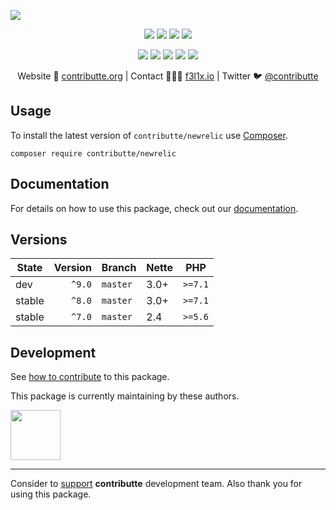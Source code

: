 ![](https://heatbadger.now.sh/github/readme/contributte/newrelic/)

<p align=center>
  <a href="https://github.com/contributte/newrelic/actions"><img src="https://badgen.net/github/checks/contributte/newrelic/master?cache=300"></a>
  <a href="https://coveralls.io/r/contributte/newrelic"><img src="https://badgen.net/coveralls/c/github/contributte/newrelic?cache=300"></a>
  <a href="https://packagist.org/packages/contributte/newrelic"><img src="https://badgen.net/packagist/dm/contributte/newrelic"></a>
  <a href="https://packagist.org/packages/contributte/newrelic"><img src="https://badgen.net/packagist/v/contributte/newrelic"></a>
</p>
<p align=center>
  <a href="https://packagist.org/packages/contributte/newrelic"><img src="https://badgen.net/packagist/php/contributte/newrelic"></a>
  <a href="https://github.com/contributte/newrelic"><img src="https://badgen.net/github/license/contributte/newrelic"></a>
  <a href="https://bit.ly/ctteg"><img src="https://badgen.net/badge/support/gitter/cyan"></a>
  <a href="https://bit.ly/cttfo"><img src="https://badgen.net/badge/support/forum/yellow"></a>
  <a href="https://contributte.org/partners.html"><img src="https://badgen.net/badge/sponsor/donations/F96854"></a>
</p>

<p align=center>
Website 🚀 <a href="https://contributte.org">contributte.org</a> | Contact 👨🏻‍💻 <a href="https://f3l1x.io">f3l1x.io</a> | Twitter 🐦 <a href="https://twitter.com/contributte">@contributte</a>
</p>

## Usage

To install the latest version of `contributte/newrelic` use [Composer](https://getcomposer.com).

```
composer require contributte/newrelic
```

## Documentation

For details on how to use this package, check out our [documentation](.docs).

## Versions

| State  | Version | Branch   | Nette | PHP     |
|--------|--------:|----------|-------|---------|
| dev    |  `^9.0` | `master` | 3.0+  | `>=7.1` |
| stable |  `^8.0` | `master` | 3.0+  | `>=7.1` |
| stable |  `^7.0` | `master` | 2.4   | `>=5.6` |

## Development

See [how to contribute](https://contributte.org/contributing.html) to this package.

This package is currently maintaining by these authors.

<a href="https://github.com/foxycode">
  <img width="80" height="80" src="https://avatars2.githubusercontent.com/u/1284781?s=80&v=4">
</a>

-----

Consider to [support](https://contributte.org/partners.html) **contributte** development team.
Also thank you for using this package.
